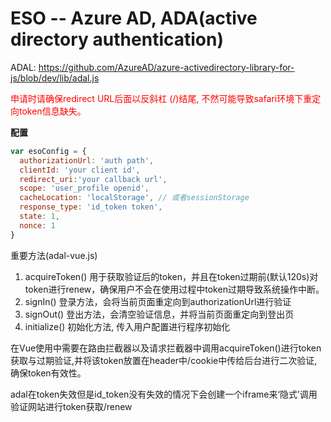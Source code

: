 # ESO -- Azure AD, ADA(active directory authentication)

ADAL: https://github.com/AzureAD/azure-activedirectory-library-for-js/blob/dev/lib/adal.js

<font color="red">申请时请确保redirect URL后面以反斜杠 (/)结尾, 不然可能导致safari环境下重定向token信息缺失。</font>

**配置**
```js
var esoConfig = {
  authorizationUrl: 'auth path',
  clientId: 'your client id',
  redirect_uri:'your callback url',
  scope: 'user_profile openid',
  cacheLocation: 'localStorage', // 或者sessionStorage
  response_type: 'id_token token',
  state: 1,
  nonce: 1
}
```

重要方法(adal-vue.js)
1. acquireToken()
    用于获取验证后的token，并且在token过期前(默认120s)对token进行renew，确保用户不会在使用过程中token过期导致系统操作中断。
2. signIn()
    登录方法，会将当前页面重定向到authorizationUrl进行验证
3. signOut()
    登出方法，会清空验证信息，并将当前页面重定向到登出页
4. initialize()
    初始化方法, 传入用户配置进行程序初始化

在Vue使用中需要在路由拦截器以及请求拦截器中调用acquireToken()进行token获取与过期验证,并将该token放置在header中/cookie中传给后台进行二次验证,确保token有效性。

adal在token失效但是id_token没有失效的情况下会创建一个iframe来‘隐式’调用验证网站进行token获取/renew
